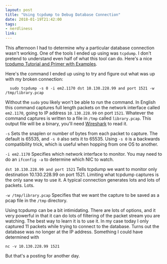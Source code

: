 ```yaml
---
layout: post
title: "Using tcpdump to Debug Database Connection"
date: 2018-01-19T21:42:00
tags:
- nerdliness
link:
---
```

This afternoon I had to determine why a particular database connection wasn't working. One of the
tools I ended up using was `tcpdump`. I don't pretend to understand even half of what this tool can
do. Here's a nice [tcpdump Tutorial and Primer with
  Examples](https://danielmiessler.com/study/tcpdump/ "tcpdump Tutorial and Primer with Examples").

Here's the command I ended up using to try and figure out what was up with my broken connection:

      sudo tcpdump -s 0 -i em2.1170 dst 10.130.228.99 and port 1521 -w /tmp/library.pcap

Without the `sudo` you likely won't be able to run the command. In English this command captures
full length packets on the network interface called `em2.1170`, going to IP address `10.130.228.99`
on port `1521`. Whatever the command captures is written to a file in `/tmp` called `library.pcap`.
This output file will be a binary, you'll need [Wireshark](https://www.wireshark.org "Wireshark") to
read it.

`-s` Sets the snaplen or number of bytes from each packet to capture. The default is 65535, and `-s
0` also sets it to 65535. Using `-s 0` is a backwards compatibility trick, which is useful when
hopping from one OS to another.

`-i em2.1170` Specifies which network interface to monitor. You may need to do an `ifconfig -a` to
determine which NIC to watch.

`dst 10.130.228.99 and port 1521` Tells tcpdump we want to monitor only destination 10.130.228.99 on
port 1521. Limiting what tcpdump captures is the only sane way to use it. A typical connection
generates lots and lots of packets. Lots.

`-w /tmp/library.pcap` Specifies that we want the capture to be saved as a pcap file in the `/tmp`
directory.

Using tcpdump can be a bit intimidating. There are lots of options, and it very powerful in that it
can do lots of filtering of the packet stream you are watching. The best way to learn it is to use
it. In my case today I only captured 11 packets while trying to connect to the database. Turns out
the database was no longer at the IP address. Something I could have determined with

    nc -v 10.130.228.99 1521

But that's a posting for another day.
